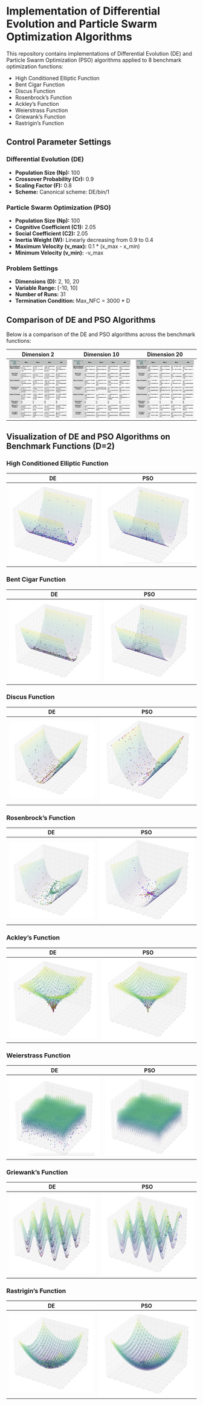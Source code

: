 # Implementation of Differential Evolution and Particle Swarm Optimization Algorithms

This repository contains implementations of Differential Evolution (DE) and Particle Swarm Optimization (PSO) algorithms applied to 8 benchmark optimization functions:

- High Conditioned Elliptic Function
- Bent Cigar Function
- Discus Function
- Rosenbrock’s Function
- Ackley’s Function
- Weierstrass Function
- Griewank’s Function
- Rastrigin’s Function

## Control Parameter Settings

### Differential Evolution (DE)
- **Population Size (Np):** 100
- **Crossover Probability (Cr):** 0.9
- **Scaling Factor (F):** 0.8
- **Scheme:** Canonical scheme: DE/bin/1

### Particle Swarm Optimization (PSO)
- **Population Size (Np):** 100
- **Cognitive Coefficient (C1):** 2.05
- **Social Coefficient (C2):** 2.05
- **Inertia Weight (W):** Linearly decreasing from 0.9 to 0.4
- **Maximum Velocity (v_max):** 0.1 * (x_max - x_min)
- **Minimum Velocity (v_min):** -v_max

### Problem Settings
- **Dimensions (D):** 2, 10, 20
- **Variable Range:** [-10, 10]
- **Number of Runs:** 31
- **Termination Condition:** Max_NFC = 3000 * D

## Comparison of DE and PSO Algorithms

Below is a comparison of the DE and PSO algorithms across the benchmark functions:

| Dimension 2 | Dimension 10 | Dimension 20 |
|:--------------:|:---------------:|:---------------:|
| ![D2](./images/comparison.png)  | ![D10](./images/comparison2.png) | ![D20](./images/comparison3.png) |

## Visualization of DE and PSO Algorithms on Benchmark Functions (D=2)

### High Conditioned Elliptic Function

| DE | PSO |
|:----------------------------------:|:----------------------------------:|
| ![DE](./images/Elliptic_DE.png)    | ![PSO](./images/Elliptic_PSO.png)   |

### Bent Cigar Function

| DE | PSO |
|:-------------------------------------:|:-------------------------------------:|
| ![DE](./images/BentCigar_DE.png)    | ![PSO](./images/BentCigar_PSO.png)   |

### Discus Function

| DE | PSO |
|:--------------------------------:|:--------------------------------:|
| ![DE](./images/Discus_DE.png)    | ![PSO](./images/Discus_PSO.png)   |

### Rosenbrock’s Function

| DE | PSO |
|:---------------------------------------:|:---------------------------------------:|
| ![DE](./images/Rosenbrock_DE.png)      | ![PSO](./images/Rosenbrock_PSO.png)     |

### Ackley’s Function

| DE | PSO |
|:----------------------------------:|:----------------------------------:|
| ![DE](./images/Ackley_DE.png)      | ![PSO](./images/Ackley_PSO.png)     |

### Weierstrass Function

| DE | PSO |
|:-------------------------------------:|:-------------------------------------:|
| ![DE](./images/Weierstrass_DE.png)    | ![PSO](./images/Weierstrass_PSO.png)   |

### Griewank’s Function

| DE | PSO |
|:------------------------------------:|:------------------------------------:|
| ![DE](./images/Griewank_DE.png)      | ![PSO](./images/Griewank_PSO.png)     |

### Rastrigin’s Function

| DE | PSO |
|:-------------------------------------:|:-------------------------------------:|
| ![DE](./images/Rastrigin_DE.png)      | ![PSO](./images/Rastrigin_PSO.png)     |
